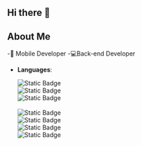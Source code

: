 ## Hi there 👋

## About Me

-📱 Mobile Developer
-💻Back-end Developer

<p align="center">

- **Languages**:
    
    ![Static Badge](https://img.shields.io/badge/Python%20-%20blue?style=plastic)
  <br>
      ![Static Badge](https://img.shields.io/badge/Django%20-%20green?style=plastic)
  <br>
      ![Static Badge](https://img.shields.io/badge/Fast%20Api%20-%20green?style=plastic)
  <br>   
    ![Static Badge](https://img.shields.io/badge/JavaScript%20-%20blue?style=plastic)
  <br>
    ![Static Badge](https://img.shields.io/badge/Nodejs%20-%20green?style=plastic)
  <br>
    ![Static Badge](https://img.shields.io/badge/Express%20-%20green?style=plastic)
  <br>
    ![Static Badge](https://img.shields.io/badge/TypeScript%20-%20green?style=plastic)


